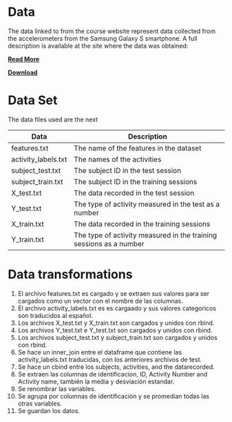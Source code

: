 # Data

The data linked to from the course website represent data collected from the accelerometers from the Samsung Galaxy S smartphone. A full description is available at the site where the data was obtained:

[**Read More**](http://archive.ics.uci.edu/ml/datasets/Human+Activity+Recognition+Using+Smartphones)

[**Download**](https://d396qusza40orc.cloudfront.net/getdata%2Fprojectfiles%2FUCI%20HAR%20Dataset.zip)

# Data Set

The data files used are the next

| Data                | Description                             |
|---------------------|-----------------------------------------|
| features.txt        | The name of the features in the dataset |
| activity_labels.txt | The names of the activities             |
| subject_test.txt    | The subject ID in the test session              |
| subject_train.txt   | The subject ID in the training sessions |
| X_test.txt          | The data recorded in the test session           |
| Y_test.txt          | The type of activity measured in the test as a number        |
| X_train.txt         | The data recorded in the training sessions |
| Y_train.txt         | The type of activity measured in the training sessions as a number  |

# Data transformations

1. El archivo features.txt es cargado y se extraen sus valores para ser cargados como un vector con el nombre de las columnas.
2. El archivo activity_labels.txt es es cargaado y sus valores categoricos son traducidos al español.
3. Los archivos X_test.txt y X_train.txt son cargados y unidos con rbind.
4. Los archivos Y_test.txt e Y_test.txt son cargados y unidos con rbind.
5. Los archivos subject_test.txt y subject_train.txt son cargados y unidos con rbind.
6. Se hace un inner_join entre el dataframe que contiene las activity_labels.txt traducidas, con los anteriores archivos de test.
7. Se hace un cbind entre los subjects, activities, and the datarecorded. 
8. Se extraen las columnas de identificacion, ID, Activity Number and Activity name, también la media y desviación estandar. 
9. Se renombrar las variables. 
10. Se agrupa por columnas de identificación y se promedian todas las otras variables.
11. Se guardan los datos. 